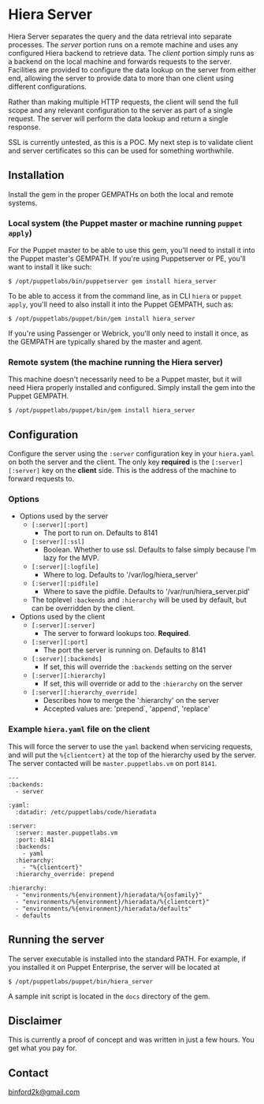# Hiera Server

Hiera Server separates the query and the data retrieval into separate processes.
The *server* portion runs on a remote machine and uses any configured Hiera
backend to retrieve data. The *client* portion simply runs as a backend on the
local machine and forwards requests to the server. Facilities are provided to
configure the data lookup on the server from either end, allowing the server to
provide data to more than one client using different configurations.

Rather than making multiple HTTP requests, the client will send the full scope
and any relevant configuration to the server as part of a single request. The
server will perform the data lookup and return a single response.

SSL is currently untested, as this is a POC. My next step is to validate client
and server certificates so this can be used for something worthwhile.

## Installation

Install the gem in the proper GEMPATHs on both the local and remote systems.

### Local system (the Puppet master or machine running `puppet apply`)

For the Puppet master to be able to use this gem, you'll need to install it into
the Puppet master's GEMPATH. If you're using Puppetserver or PE, you'll want to
install it like such:

    $ /opt/puppetlabs/bin/puppetserver gem install hiera_server

To be able to access it from the command line, as in CLI `hiera` or `puppet apply`,
you'll need to also install it into the Puppet GEMPATH, such as:

    $ /opt/puppetlabs/puppet/bin/gem install hiera_server

If you're using Passenger or Webrick, you'll only need to install it once, as the
GEMPATH are typically shared by the master and agent.

### Remote system (the machine running the Hiera server)

This machine doesn't necessarily need to be a Puppet master, but it will need Hiera
properly installed and configured. Simply install the gem into the Puppet GEMPATH.

    $ /opt/puppetlabs/puppet/bin/gem install hiera_server

## Configuration

Configure the server using the `:server` configuration key in your `hiera.yaml`
on both the server and the client. The only key **required** is the `[:server][:server]`
key on the **client** side. This is the address of the machine to forward requests
to.

### Options

* Options used by the server
    * `[:server][:port]`
        * The port to run on. Defaults to 8141
    * `[:server][:ssl]`
        * Boolean. Whether to use ssl. Defaults to false simply because I'm lazy for the MVP.
    * `[:server][:logfile]`
        * Where to log. Defaults to '/var/log/hiera_server'
    * `[:server][:pidfile]`
        * Where to save the pidfile. Defaults to '/var/run/hiera_server.pid'
    * The toplevel `:backends` and `:hierarchy` will be used by default, but
      can be overridden by the client.
* Options used by the client
    * `[:server][:server]`
        * The server to forward lookups too. **Required**.
    * `[:server][:port]`
        * The port the server is running on. Defaults to 8141
    * `[:server][:backends]`
        * If set, this will override the `:backends` setting on the server
    * `[:server][:hierarchy]`
        * If set, this will override or add to the `:hierarchy` on the server
    * `[:server][:hierarchy_override]`
        * Describes how to merge the ':hierarchy' on the server
        * Accepted values are: 'prepend`, 'append', 'replace'

### Example `hiera.yaml` file on the client

This will force the server to use the `yaml` backend when servicing requests,
and will put the `%{clientcert}` at the top of the hierarchy used by the server.
The server contacted will be `master.puppetlabs.vm` on port `8141`.

    ---
    :backends:
      - server
    
    :yaml:
      :datadir: /etc/puppetlabs/code/hieradata
    
    :server:
      :server: master.puppetlabs.vm
      :port: 8141
      :backends:
        - yaml
      :hierarchy:
        - "%{clientcert}"
      :hierarchy_override: prepend
    
    :hierarchy:
      - "environments/%{environment}/hieradata/%{osfamily}"
      - "environments/%{environment}/hieradata/%{clientcert}"
      - "environments/%{environment}/hieradata/defaults"
      - defaults

## Running the server

The server executable is installed into the standard PATH. For example, if you
installed it on Puppet Enterprise, the server will be located at

    $ /opt/puppetlabs/puppet/bin/hiera_server

A sample init script is located in the `docs` directory of the gem.

## Disclaimer

This is currently a proof of concept and was written in just a few hours. You get what you pay for.

Contact
-------

binford2k@gmail.com
